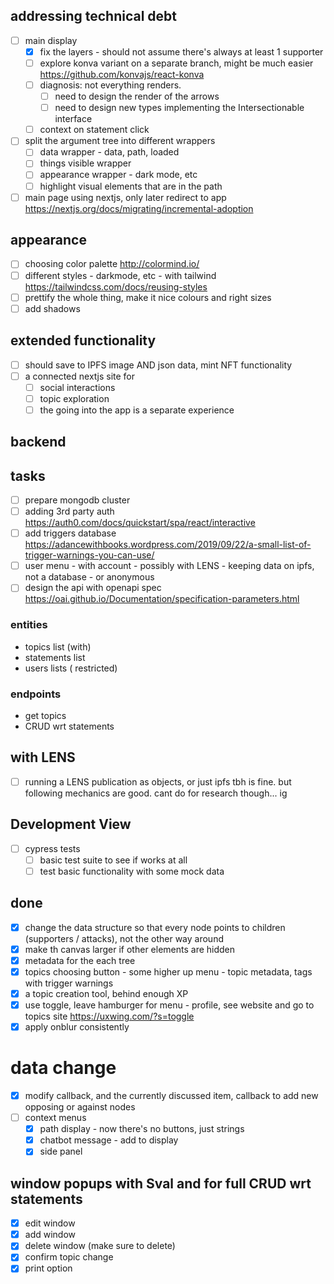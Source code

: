 

## addressing technical debt
- [ ] main display
  - [x] fix the layers - should not assume there's always at least 1 supporter
  - [ ] explore konva variant on a separate branch, might be much easier https://github.com/konvajs/react-konva
  - [ ] diagnosis: not everything renders. 
    - [ ] need to design the render of the arrows
    - [ ] need to design new types implementing the Intersectionable interface
  - [ ] context on statement click
- [ ] split the argument tree into different wrappers 
  - [ ] data wrapper - data, path, loaded
  - [ ] things visible wrapper
  - [ ] appearance wrapper - dark mode, etc
  - [ ] highlight visual elements that are in the path
- [ ] main page using nextjs, only later redirect to app https://nextjs.org/docs/migrating/incremental-adoption

## appearance
- [ ] choosing color palette http://colormind.io/
- [ ] different styles - darkmode, etc - with tailwind https://tailwindcss.com/docs/reusing-styles
- [ ] prettify the whole thing, make it nice colours and right sizes  
- [ ] add shadows

## extended functionality
- [ ] should save to IPFS image AND json data, mint NFT functionality
- [ ] a connected nextjs site for 
  - [ ] social interactions
  - [ ] topic exploration
  - [ ] the going into the app is a separate experience

## backend
## tasks
- [ ] prepare mongodb cluster
- [ ] adding 3rd party auth https://auth0.com/docs/quickstart/spa/react/interactive
- [ ] add triggers database https://adancewithbooks.wordpress.com/2019/09/22/a-small-list-of-trigger-warnings-you-can-use/
- [ ] user menu - with account - possibly with LENS - keeping data on ipfs, not a database - or anonymous
- [ ] design the api with openapi spec https://oai.github.io/Documentation/specification-parameters.html

### entities
- topics list (with)
- statements list
- users lists ( restricted)


### endpoints
- get topics
- CRUD wrt statements

## with LENS
- [ ] running a LENS publication as objects, or just ipfs tbh is fine. but following mechanics are good. cant do for research though... ig


## Development View
- [ ] cypress tests 
  - [ ] basic test suite to see if works at all
  - [ ] test basic functionality with some mock data

## done
- [x] change the data structure so that every node points to children (supporters / attacks), not the other way around
- [x] make th canvas larger if other elements are hidden
- [x] metadata for the each tree
- [x] topics choosing button - some higher up menu - topic metadata, tags with trigger warnings
- [x] a topic creation tool, behind enough XP 
- [x] use toggle, leave hamburger for menu - profile, see website and go to topics site https://uxwing.com/?s=toggle
- [x] apply onblur consistently

# data change
- [x] modify callback, and the currently discussed item, callback to add new opposing or against nodes
- [ ] context menus
  - [x] path display - now there's no buttons, just strings
  - [x] chatbot message - add to display
  - [x] side panel

## window popups with Sval and for full CRUD wrt statements
- [x] edit window
- [x] add window
- [x] delete window (make sure to delete)
- [x] confirm topic change
- [x] print option
